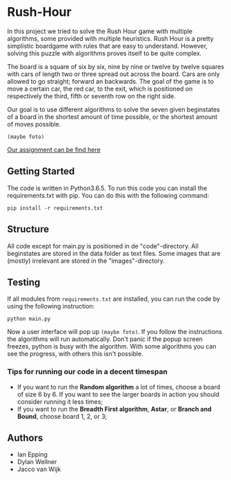 # Rush-Hour
In this project we tried to solve the Rush Hour game with multiple algorithms, some provided with multiple heuristics. Rush Hour is a pretty simplistic boardgame with rules that are easy to understand. However, solving this puzzle with algorithms proves itself to be quite complex.

The board is a square of six by six, nine by nine or twelve by twelve squares with cars of length two or three spread out across the board. Cars are only allowed to go straight; forward an backwards. The goal of the game is to move a certain car, the red car, to the exit, which is positioned on respectively the third, fifth or seventh row on the right side.

Our goal is to use different algorithms to solve the seven given beginstates of a board in the shortest amount of time possible, or the shortest amount of moves possible.

```(maybe foto)```

[Our assignment can be find here](http://heuristieken.nl/wiki/index.php?title=Rush_Hour)

## Getting Started
The code is written in Python3.6.5. To run this code you can install the requirements.txt with pip. You can do this with the following command:
```
pip install -r requirements.txt
```

## Structure
All code except for main.py is positioned in de "code"-directory. All beginstates are stored in the data folder as text files. Some images that are (mostly) irrelevant are stored in the "images"-directory.

## Testing
If all modules from ```requirements.txt``` are installed, you can run the code by using the following instruction:
```
python main.py
```
Now a user interface will pop up ```(maybe foto)```. If you follow the instructions the algorithms will run automatically. Don't panic if the popup screen freezes, python is busy with the algorithm. With some algorithms you can see the progress, with others this isn't possible.

### Tips for running our code in a decent timespan
* If you want to run the **Random algorithm** a lot of times, choose a board of size 6 by 6. If you want to see the larger boards in action you should consider running it less times;
* If you want to run the **Breadth First algorithm**, **Astar**, or **Branch and Bound**, choose board 1, 2, or 3;


## Authors
* Ian Epping
* Dylan Wellner
* Jacco van Wijk
